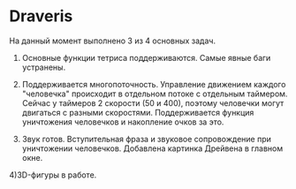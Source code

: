 Draveris
========
На данный момент выполнено 3 из 4 основных задач.

1) Основные функции тетриса поддерживаются. Самые явные баги устранены.

2) Поддерживается многопоточность. Управление движением каждого "человечка" происходит в отдельном потоке с отдельным таймером.
Сейчас у таймеров 2 скорости (50 и 400), поэтому человечки могут двигаться с разными скоростями.
Поддерживается функция уничтожения человечков и накопление очков за это.

3) Звук готов. Вступительная фраза и звуковое сопровождение при уничтожении человечков. Добавлена картинка Дрейвена в главном окне.

4)3D-фигуры в работе.
